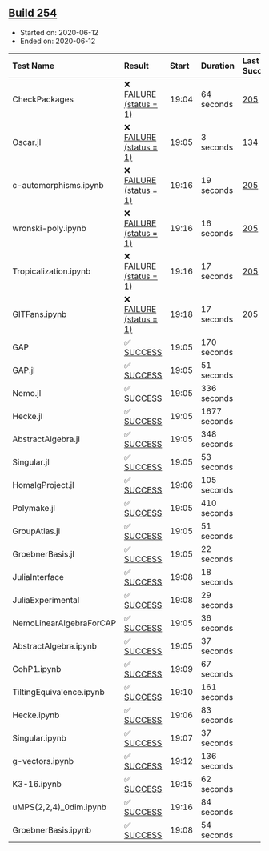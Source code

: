 ## [Build 254](https://oscarci.mathematik.uni-kl.de/job/oscar-stable/254/)

* Started on: 2020-06-12
* Ended on: 2020-06-12

| Test Name    | Result | Start | Duration | Last Success | First Failure |
|:-------------|:-------|:------|:---------|:-------------|:--------------|
| CheckPackages | ❌ [FAILURE (status = 1)](https://oscarci.mathematik.uni-kl.de/job/oscar-stable/254/artifact/logs/build-254/CheckPackages.log) | 19:04 | 64 seconds | [205](https://oscarci.mathematik.uni-kl.de/job/oscar-stable/205/) | [206](https://oscarci.mathematik.uni-kl.de/job/oscar-stable/206/) |
| Oscar.jl | ❌ [FAILURE (status = 1)](https://oscarci.mathematik.uni-kl.de/job/oscar-stable/254/artifact/logs/build-254/Oscar.jl.log) | 19:05 | 3 seconds | [134](https://oscarci.mathematik.uni-kl.de/job/oscar-stable/134/) | [177](https://oscarci.mathematik.uni-kl.de/job/oscar-stable/177/) |
| c-automorphisms.ipynb | ❌ [FAILURE (status = 1)](https://oscarci.mathematik.uni-kl.de/job/oscar-stable/254/artifact/logs/build-254/c-automorphisms.ipynb.log) | 19:16 | 19 seconds | [205](https://oscarci.mathematik.uni-kl.de/job/oscar-stable/205/) | [206](https://oscarci.mathematik.uni-kl.de/job/oscar-stable/206/) |
| wronski-poly.ipynb | ❌ [FAILURE (status = 1)](https://oscarci.mathematik.uni-kl.de/job/oscar-stable/254/artifact/logs/build-254/wronski-poly.ipynb.log) | 19:16 | 16 seconds | [205](https://oscarci.mathematik.uni-kl.de/job/oscar-stable/205/) | [206](https://oscarci.mathematik.uni-kl.de/job/oscar-stable/206/) |
| Tropicalization.ipynb | ❌ [FAILURE (status = 1)](https://oscarci.mathematik.uni-kl.de/job/oscar-stable/254/artifact/logs/build-254/Tropicalization.ipynb.log) | 19:16 | 17 seconds | [205](https://oscarci.mathematik.uni-kl.de/job/oscar-stable/205/) | [206](https://oscarci.mathematik.uni-kl.de/job/oscar-stable/206/) |
| GITFans.ipynb | ❌ [FAILURE (status = 1)](https://oscarci.mathematik.uni-kl.de/job/oscar-stable/254/artifact/logs/build-254/GITFans.ipynb.log) | 19:18 | 17 seconds | [205](https://oscarci.mathematik.uni-kl.de/job/oscar-stable/205/) | [206](https://oscarci.mathematik.uni-kl.de/job/oscar-stable/206/) |
| GAP | ✅ [SUCCESS](https://oscarci.mathematik.uni-kl.de/job/oscar-stable/254/artifact/logs/build-254/GAP.log) | 19:05 | 170 seconds |  |  |
| GAP.jl | ✅ [SUCCESS](https://oscarci.mathematik.uni-kl.de/job/oscar-stable/254/artifact/logs/build-254/GAP.jl.log) | 19:05 | 51 seconds |  |  |
| Nemo.jl | ✅ [SUCCESS](https://oscarci.mathematik.uni-kl.de/job/oscar-stable/254/artifact/logs/build-254/Nemo.jl.log) | 19:05 | 336 seconds |  |  |
| Hecke.jl | ✅ [SUCCESS](https://oscarci.mathematik.uni-kl.de/job/oscar-stable/254/artifact/logs/build-254/Hecke.jl.log) | 19:05 | 1677 seconds |  |  |
| AbstractAlgebra.jl | ✅ [SUCCESS](https://oscarci.mathematik.uni-kl.de/job/oscar-stable/254/artifact/logs/build-254/AbstractAlgebra.jl.log) | 19:05 | 348 seconds |  |  |
| Singular.jl | ✅ [SUCCESS](https://oscarci.mathematik.uni-kl.de/job/oscar-stable/254/artifact/logs/build-254/Singular.jl.log) | 19:05 | 53 seconds |  |  |
| HomalgProject.jl | ✅ [SUCCESS](https://oscarci.mathematik.uni-kl.de/job/oscar-stable/254/artifact/logs/build-254/HomalgProject.jl.log) | 19:06 | 105 seconds |  |  |
| Polymake.jl | ✅ [SUCCESS](https://oscarci.mathematik.uni-kl.de/job/oscar-stable/254/artifact/logs/build-254/Polymake.jl.log) | 19:05 | 410 seconds |  |  |
| GroupAtlas.jl | ✅ [SUCCESS](https://oscarci.mathematik.uni-kl.de/job/oscar-stable/254/artifact/logs/build-254/GroupAtlas.jl.log) | 19:05 | 51 seconds |  |  |
| GroebnerBasis.jl | ✅ [SUCCESS](https://oscarci.mathematik.uni-kl.de/job/oscar-stable/254/artifact/logs/build-254/GroebnerBasis.jl.log) | 19:05 | 22 seconds |  |  |
| JuliaInterface | ✅ [SUCCESS](https://oscarci.mathematik.uni-kl.de/job/oscar-stable/254/artifact/logs/build-254/JuliaInterface.log) | 19:08 | 18 seconds |  |  |
| JuliaExperimental | ✅ [SUCCESS](https://oscarci.mathematik.uni-kl.de/job/oscar-stable/254/artifact/logs/build-254/JuliaExperimental.log) | 19:08 | 29 seconds |  |  |
| NemoLinearAlgebraForCAP | ✅ [SUCCESS](https://oscarci.mathematik.uni-kl.de/job/oscar-stable/254/artifact/logs/build-254/NemoLinearAlgebraForCAP.log) | 19:05 | 36 seconds |  |  |
| AbstractAlgebra.ipynb | ✅ [SUCCESS](https://oscarci.mathematik.uni-kl.de/job/oscar-stable/254/artifact/logs/build-254/AbstractAlgebra.ipynb.log) | 19:05 | 37 seconds |  |  |
| CohP1.ipynb | ✅ [SUCCESS](https://oscarci.mathematik.uni-kl.de/job/oscar-stable/254/artifact/logs/build-254/CohP1.ipynb.log) | 19:09 | 67 seconds |  |  |
| TiltingEquivalence.ipynb | ✅ [SUCCESS](https://oscarci.mathematik.uni-kl.de/job/oscar-stable/254/artifact/logs/build-254/TiltingEquivalence.ipynb.log) | 19:10 | 161 seconds |  |  |
| Hecke.ipynb | ✅ [SUCCESS](https://oscarci.mathematik.uni-kl.de/job/oscar-stable/254/artifact/logs/build-254/Hecke.ipynb.log) | 19:06 | 83 seconds |  |  |
| Singular.ipynb | ✅ [SUCCESS](https://oscarci.mathematik.uni-kl.de/job/oscar-stable/254/artifact/logs/build-254/Singular.ipynb.log) | 19:07 | 37 seconds |  |  |
| g-vectors.ipynb | ✅ [SUCCESS](https://oscarci.mathematik.uni-kl.de/job/oscar-stable/254/artifact/logs/build-254/g-vectors.ipynb.log) | 19:12 | 136 seconds |  |  |
| K3-16.ipynb | ✅ [SUCCESS](https://oscarci.mathematik.uni-kl.de/job/oscar-stable/254/artifact/logs/build-254/K3-16.ipynb.log) | 19:15 | 62 seconds |  |  |
| uMPS(2,2,4)_0dim.ipynb | ✅ [SUCCESS](https://oscarci.mathematik.uni-kl.de/job/oscar-stable/254/artifact/logs/build-254/uMPS-2-2-4-_0dim.ipynb.log) | 19:16 | 84 seconds |  |  |
| GroebnerBasis.ipynb | ✅ [SUCCESS](https://oscarci.mathematik.uni-kl.de/job/oscar-stable/254/artifact/logs/build-254/GroebnerBasis.ipynb.log) | 19:08 | 54 seconds |  |  |
